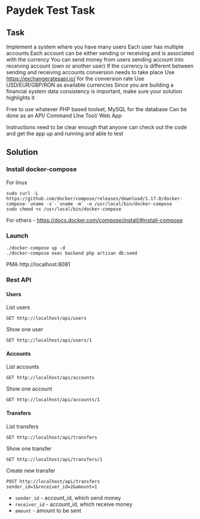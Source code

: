 # Paydek Test Task

## Task 

Implement a system where you have many users
Each user has multiple accounts
Each account can be either sending or receiving and is associated with the currency
You can send money from users sending account into receiving account (own or another user)
If the currency is different between sending and receiving accounts conversion needs to take place
Use https://exchangeratesapi.io/ for the conversion rate
Use USD/EUR/GBP/RON as available currencies
Since you are building a financial system data consistency is important, make sure your solution highlights it

Free to use whatever PHP based toolset, MySQL for the database
Can be done as an API/ Command LIne Tool/ Web App

Instructions need to be clear enough that anyone can check out the code and get the app up and running and able to test 

## Solution

### Install docker-compose

For linux
```
sudo curl -L https://github.com/docker/compose/releases/download/1.17.0/docker-compose-`uname -s`-`uname -m` -o /usr/local/bin/docker-compose
sudo chmod +x /usr/local/bin/docker-compose
```

For others - https://docs.docker.com/compose/install/#install-compose


### Launch 
```
./docker-compose up -d
./docker-compose exec backend php artisan db:seed
```

PMA http://localhost:8081

### Rest API

#### Users

List users
```
GET http://localhost/api/users 
```

Show one user
```
GET http://localhost/api/users/1
```

#### Accounts

List accounts
```
GET http://localhost/api/accounts
```

Show one account
```
GET http://localhost/api/accounts/1
```

#### Transfers

List transfers
```
GET http://localhost/api/transfers
```

Show one transfer
```
GET http://localhost/api/transfers/1
```

Create new transfer
```
POST http://localhost/api/transfers
sender_id=1&receiver_id=2&amount=1
```
- `sender_id` - account_id, which send money
- `receiver_id` - account_id, which receive money 
- `amount` - amount to be sent



